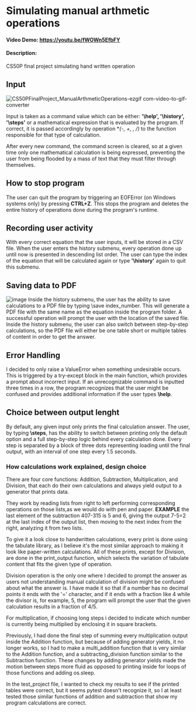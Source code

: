 



# Simulating manual arthmetic operations
#### Video Demo:  https://youtu.be/fWOWn5EfbFY
#### Description:
  CS50P final project simulating hand written operation
  ## Input
  ![CS50PFinalProject_ManualArthmeticOperations-ezgif com-video-to-gif-converter](https://github.com/user-attachments/assets/b57941c2-1165-4459-82ee-1b33eadd02e0)
  
  Input is taken as a command value which can be either:
  **'\help', '\history', '\steps'** or a mathematical expression that is evaluated by the program.
  If correct, it is passed accordingly by operation **(-, +, *, /)** 
  to the function responsible for that type of calculation.
  
  After every new command, the command screen is cleared,
  so at a given time only one mathematical calculation is being expressed,
  preventing the user from being flooded by a mass of text that they must filter through themselves.
  
  ## How to stop program
  The user can quit the program by triggering an EOFError (on Windows systems only) by pressing **CTRL+Z**.
  This stops the program and deletes the entire history of operations done during the program's runtime.

  ## Recording user activity
  With every correct equation that the user inputs, it will be stored in a CSV file.
  When the user enters the history submenu,
  every operation done up until now is presented in descending list order.
  The user can type the index of the equation that will be calculated again or type **'\history'** again to quit this submenu.
  
  ## Saving data to PDF
  ![image](https://github.com/user-attachments/assets/8e358d68-4112-4226-86a3-fa3741fd407e)
  Inside the history submenu, the user has the ability to save calculations to a PDF file by typing \save index_number.
  This will generate a PDF file with the same name as the equation inside the program folder.
  A successful operation will prompt the user with the location of the saved file.
  Inside the history submenu, the user can also switch between step-by-step calculations,
  so the PDF file will either be one table short or multiple tables of content in order to get the answer.
  
  ## Error Handling
  I decided to only raise a ValueError when something undesirable occurs.
  This is triggered by a try-except block in the main function,
  which provides a prompt about incorrect input.
  If an unrecognizable command is inputted three times in a row,
  the program recognizes that the user might be confused and 
  provides additional information if the user types **\help**.
  ## Choice between output lenght
  By default, any given input only prints the final calculation answer.
  The user, by typing **\steps**, has the ability to switch between
  printing only the default option and a full step-by-step logic behind every calculation done.
  Every step is separated by a block of three dots representing loading until the final output,
  with an interval of one step every 1.5 seconds.
  
  

  ### How calculations work explained, design choice
  There are four core functions: Addition, Subtraction, Multiplication, and Division,
  that each do their own calculations and always yield output to a generator that prints data. 
      
  They work by reading lists from right to left
  performing corresponding operations on those lists,as we would do with pen and paper.
  **EXAMPLE**
  the last element of the subtraction 407-315 is 5 and 6,
  giving the output 7-5=2 at the last index of the output list,
  then moving to the next index from the right, analyzing it from two lists.

  To give it a look close to handwritten calculations, every print is done using the tabulate library,
  as I believe it's the most similar approach to making it look like paper-written calculations.
  All of these prints, except for Division, are done in the print_output function,
  which selects the variation of tabulate content that fits the given type of operation.

  Division operation is the only one where 
  I decided to prompt the answer as users not understanding
  manual calculation of division might be confused about what the answer is.
  I have made it so that if a number has no decimal points it ends with the '=' character,
  and if it ends with a fraction like 4 while the divisor is, for example, 5,
  the program will prompt the user that the given calculation results in a fraction of 4/5.
      
  For multiplication, if choosing long steps i decided to indicate 
  which number is currently being multiplied by enclosing it in square brackets.
      
  Previously, I had done the final step of summing every multiplication output inside the Addition function,
  but because of adding generator yields, it no longer works,
  so I had to make a multi_addition function that is very similar to the Addition function,
  and a subtracting_division function similar to the Subtraction function.
  These changes by adding generator yields made the motion between steps more fluid
  as opposed to printing inside for loops of those functions and adding os.sleep.
      
  In the test_project file, I wanted to check my results to see if the printed tables were correct,
  but it seems pytest doesn't recognize it,
  so I at least tested those similar functions of addition and subtraction that show my program calculations are correct.
      
